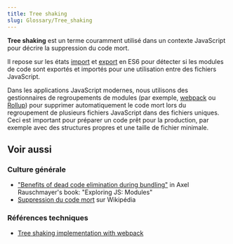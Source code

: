 ```yaml
---
title: Tree shaking
slug: Glossary/Tree_shaking
---
```


**Tree shaking** est un terme couramment utilisé dans un contexte JavaScript pour décrire la suppression du code mort.

Il repose sur les états [import](/fr/docs/Web/JavaScript/Reference/Instructions/import) et [export](/fr/docs/Web/JavaScript/Reference/Instructions/export) en ES6 pour détecter si les modules de code sont exportés et importés pour une utilisation entre des fichiers JavaScript.

Dans les applications JavaScript modernes, nous utilisons des gestionnaires de regroupements de modules (par exemple, [webpack](https://webpack.js.org/) ou [Rollup](https://github.com/rollup/rollup)) pour supprimer automatiquement le code mort lors du regroupement de plusieurs fichiers JavaScript dans des fichiers uniques. Ceci est important pour préparer un code prêt pour la production, par exemple avec des structures propres et une taille de fichier minimale.

## Voir aussi

### Culture générale

- ["Benefits of dead code elimination during bundling"](http://exploringjs.com/es6/ch_modules.html#_benefit-dead-code-elimination-during-bundling) in Axel Rauschmayer's book: "Exploring JS: Modules"
- [Suppression du code mort](https://fr.wikipedia.org/wiki/Réusinage_de_code#Suppression_du_code_mort) sur Wikipédia

### Références techniques

- [Tree shaking implementation with webpack](https://webpack.js.org/guides/tree-shaking/)
